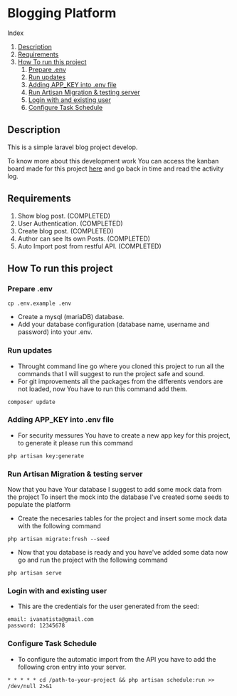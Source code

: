 # Blogging Platform
Index
1. [Description](#Description)
1. [Requirements](#Requirements)
1. [How To run this project](#How-To-run-this-project)
    1. [Prepare .env](#prepare-.env)
    1. [Run updates](#run-updates)
    1. [Adding APP_KEY into .env file](#adding-app_key-into-env-file)
    1. [Run Artisan Migration & testing server](#run-artisan-migration--testing-server)
    1. [Login with and existing user](#login-with-and-existing-user)
    1. [Configure Task Schedule](#configure-task-schedule)

## Description

This is a simple laravel blog project develop.

To know more about this development work You can access the kanban board made for this project [here](https://trello.com/b/869WYhLZ) and go back in time and read the activity log.


## Requirements

1. Show blog post. (COMPLETED)
1. User Authentication. (COMPLETED)
1. Create blog post. (COMPLETED)
1. Author can see Its own Posts. (COMPLETED) 
1. Auto Import post from restful API. (COMPLETED)

## How To run this project

### Prepare .env

```
cp .env.example .env
```
- Create a mysql (mariaDB) database.
- Add your database configuration (database name, username and password) into your .env.

### Run updates

- Throught command line go where you cloned this project to run all the commands that I will suggest to run the project safe and sound.
- For git improvements all the packages from the differents vendors are not loaded, now You have to run this command add them.
```
composer update
```

### Adding APP_KEY into .env file

- For security messures You have to create a new app key for this project, to generate it please run this command
```
php artisan key:generate
```

### Run Artisan Migration & testing server

Now that you have Your database I suggest to add some mock data from the project To insert the mock into the database I've created some seeds to populate the platform
- Create the necesaries tables for the project and insert some mock data with the following command
```
php artisan migrate:fresh --seed
```
- Now that you database is ready and you have've added some data now go and run the project with the following command
```
php artisan serve
```

### Login with and existing user

- This are the credentials for the user generated from the seed:
```
email: ivanatista@gmail.com
password: 12345678
```

### Configure Task Schedule

- To configure the automatic import from the API you have to add the following cron entry into your server.

```
* * * * * cd /path-to-your-project && php artisan schedule:run >> /dev/null 2>&1
```